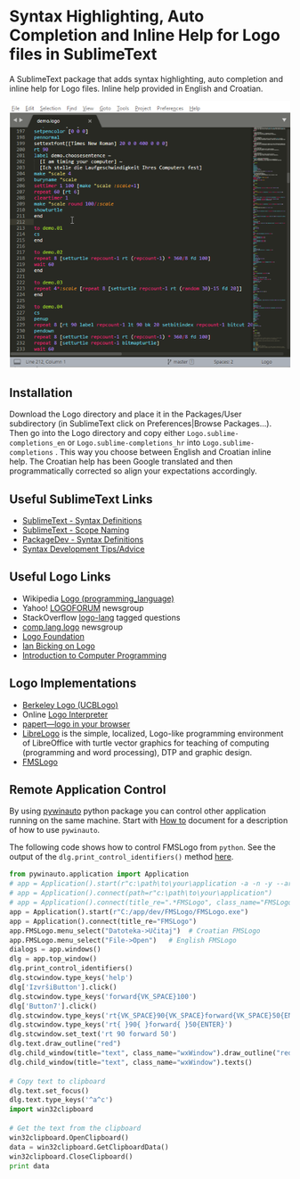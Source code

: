 # Syntax Highlighting, Auto Completion and Inline Help for Logo files in SublimeText

A SublimeText package that adds syntax highlighting, auto completion and inline help for Logo files. Inline help provided in English and Croatian. 

<img src="demo_animation.png" hspace="1em" />

## Installation

Download the Logo directory and place it in the Packages/User subdirectory (in SublimeText click on Preferences|Browse Packages...). Then go into the Logo directory and copy either `Logo.sublime-completions_en` or `Logo.sublime-completions_hr` into `Logo.sublime-completions` . This way you choose between English and Croatian inline help. The Croatian help has been Google translated and then programmatically corrected so align your expectations accordingly.  

## Useful SublimeText Links
- [SublimeText - Syntax Definitions](http://www.sublimetext.com/docs/3/syntax.html)
- [SublimeText - Scope Naming](http://www.sublimetext.com/docs/3/scope_naming.html)
- [PackageDev - Syntax Definitions](https://github.com/SublimeText/PackageDev/wiki/Syntax-Definitions)
- [Syntax Development Tips/Advice](https://github.com/sublimehq/Packages/issues/757)

## Useful Logo Links
- Wikipedia [Logo (programming_language)](https://en.wikipedia.org/wiki/Logo_(programming_language))
- Yahoo! [LOGOFORUM](https://groups.yahoo.com/neo/groups/LOGOFORUM/info) newsgroup
- StackOverflow [logo-lang](https://stackoverflow.com/questions/tagged/logo-lang) tagged questions
- [comp.lang.logo](https://groups.google.com/forum/#!forum/comp.lang.logo) newsgroup
- [Logo Foundation](http://el.media.mit.edu/logo-foundation/index.html)
- [Ian Bicking on Logo](http://www.ianbicking.org/blog/2007/10/logo.html)
- [Introduction to Computer Programming](http://guyhaas.com/bfoit/itp/IntroCmds.html)

## Logo Implementations
- [Berkeley Logo (UCBLogo)](https://people.eecs.berkeley.edu/~bh/logo.html)
- Online [Logo Interpreter](https://www.calormen.com/jslogo/)
- [papert―logo in your browser](http://logo.twentygototen.org/_REo_2F2)
- [LibreLogo](http://librelogo.org/en/) is the simple, localized, Logo-like programming environment of LibreOffice with turtle vector graphics for teaching of computing (programming and word processing), DTP and graphic design.
- [FMSLogo](http://fmslogo.sourceforge.net/)

## Remote Application Control
By using [pywinauto](https://pywinauto.github.io/) python package you can control other application running on the same machine. Start with [How to](https://pywinauto.readthedocs.io/en/latest/HowTo.html) document for a description of how to use `pywinauto`.

The following code shows how to control FMSLogo from `python`. See the output of the `dlg.print_control_identifiers()` method [here](./pywinauto_print_control_identifiers_FMSLogo_7.4.0.txt).

```python
from pywinauto.application import Application
# app = Application().start(r"c:\path\to\your\application -a -n -y --arguments")
# app = Application().connect(path=r"c:\path\to\your\application")
# app = Application().connect(title_re=".*FMSLogo", class_name="FMSLogo")
app = Application().start(r"C:/app/dev/FMSLogo/FMSLogo.exe")
app = Application().connect(title_re="FMSLogo")
app.FMSLogo.menu_select("Datoteka->Učitaj")  # Croatian FMSLogo
app.FMSLogo.menu_select("File->Open")   # English FMSLogo
dialogs = app.windows()
dlg = app.top_window()
dlg.print_control_identifiers()
dlg.stcwindow.type_keys('help')
dlg['IzvršiButton'].click()
dlg.stcwindow.type_keys('forward{VK_SPACE}100')
dlg['Button7'].click()
dlg.stcwindow.type_keys('rt{VK_SPACE}90{VK_SPACE}forward{VK_SPACE}50{ENTER}')
dlg.stcwindow.type_keys('rt{ }90{ }forward{ }50{ENTER}')
dlg.stcwindow.set_text('rt 90 forward 50')
dlg.text.draw_outline("red")
dlg.child_window(title="text", class_name="wxWindow").draw_outline("red")
dlg.child_window(title="text", class_name="wxWindow").texts()

# Copy text to clipboard
dlg.text.set_focus()
dlg.text.type_keys('^a^c')
import win32clipboard

# Get the text from the clipboard
win32clipboard.OpenClipboard()
data = win32clipboard.GetClipboardData()
win32clipboard.CloseClipboard()
print data
```

